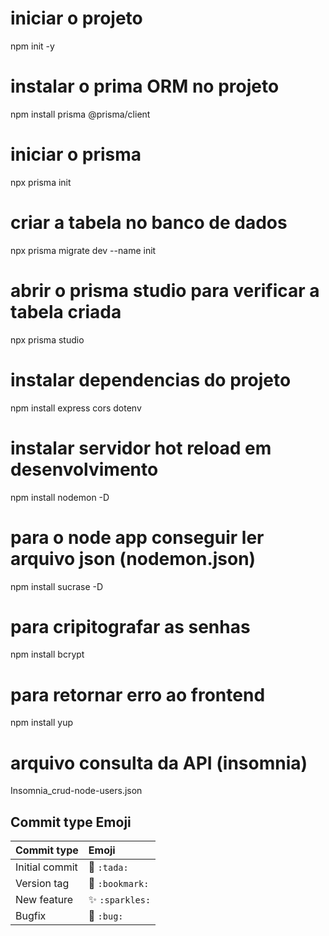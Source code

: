 # iniciar o projeto
npm init -y

# instalar o prima ORM no projeto
npm install prisma @prisma/client

# iniciar o prisma
npx prisma init

# criar a tabela no banco de dados
npx prisma migrate dev --name init

# abrir o prisma studio para verificar a tabela criada
npx prisma studio

# instalar dependencias do projeto
npm install express cors dotenv

# instalar servidor hot reload em desenvolvimento
npm install nodemon -D

# para o node app conseguir ler arquivo json (nodemon.json)
npm install sucrase -D

# para cripitografar as senhas
npm install bcrypt

# para retornar erro ao frontend
npm install yup

# arquivo consulta da API (insomnia)
 Insomnia_crud-node-users.json


## Commit type	Emoji
|   Commit type              | Emoji                                         |
|:---------------------------|:----------------------------------------------|
| Initial commit             | :tada: `:tada:`                               |
| Version tag                | :bookmark: `:bookmark:`                       |
| New feature                | :sparkles: `:sparkles:`                       |
| Bugfix                     | :bug: `:bug:`                                 |